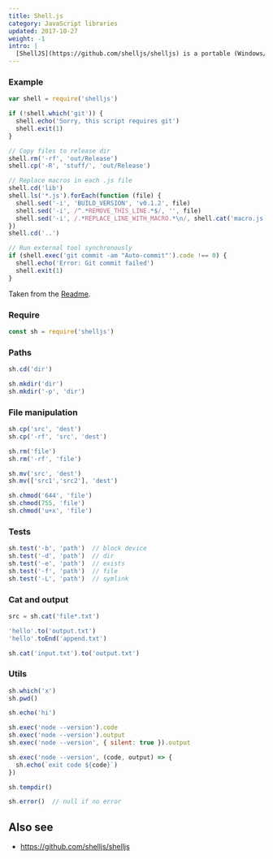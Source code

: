 ```yaml
---
title: Shell.js
category: JavaScript libraries
updated: 2017-10-27
weight: -1
intro: |
  [ShellJS](https://github.com/shelljs/shelljs) is a portable (Windows/Linux/OS X) implementation of Unix shell commands on top of the Node.js API. 
---
```


### Example

```js
var shell = require('shelljs')
```

```js
if (!shell.which('git')) {
  shell.echo('Sorry, this script requires git')
  shell.exit(1)
}
```

```js
// Copy files to release dir
shell.rm('-rf', 'out/Release')
shell.cp('-R', 'stuff/', 'out/Release')
```

```js
// Replace macros in each .js file
shell.cd('lib')
shell.ls('*.js').forEach(function (file) {
  shell.sed('-i', 'BUILD_VERSION', 'v0.1.2', file)
  shell.sed('-i', /^.*REMOVE_THIS_LINE.*$/, '', file)
  shell.sed('-i', /.*REPLACE_LINE_WITH_MACRO.*\n/, shell.cat('macro.js'), file)
})
shell.cd('..')
```

```js
// Run external tool synchronously
if (shell.exec('git commit -am "Auto-commit"').code !== 0) {
  shell.echo('Error: Git commit failed')
  shell.exit(1)
}
```

Taken from the [Readme](https://github.com/shelljs/shelljs).

### Require

```js
const sh = require('shelljs')
```

### Paths

```js
sh.cd('dir')
```

```js
sh.mkdir('dir')
sh.mkdir('-p', 'dir')
```

### File manipulation

```js
sh.cp('src', 'dest')
sh.cp('-rf', 'src', 'dest')
```

```js
sh.rm('file')
sh.rm('-rf', 'file')
```

```js
sh.mv('src', 'dest')
sh.mv(['src1','src2'], 'dest')
```

```js
sh.chmod('644', 'file')
sh.chmod(755, 'file')
sh.chmod('u+x', 'file')
```

### Tests

```js
sh.test('-b', 'path')  // block device
sh.test('-d', 'path')  // dir
sh.test('-e', 'path')  // exists
sh.test('-f', 'path')  // file
sh.test('-L', 'path')  // symlink
```

### Cat and output

```js
src = sh.cat('file*.txt')
```

```js
'hello'.to('output.txt')
'hello'.toEnd('append.txt')
```

```js
sh.cat('input.txt').to('output.txt')
```

### Utils

```js
sh.which('x')
sh.pwd()
```

```js
sh.echo('hi')
```

```js
sh.exec('node --version').code
sh.exec('node --version').output
sh.exec('node --version', { silent: true }).output
```

```js
sh.exec('node --version', (code, output) => {
  sh.echo(`exit code ${code}`)
})
```

```js
sh.tempdir()
```

```js
sh.error()  // null if no error
```

## Also see

* <https://github.com/shelljs/shelljs>

